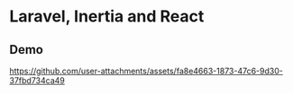# Laravel, Inertia and React

## Demo

https://github.com/user-attachments/assets/fa8e4663-1873-47c6-9d30-37fbd734ca49
